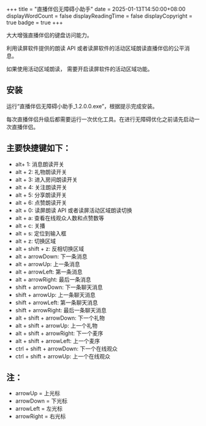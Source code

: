 +++
title = "直播伴侣无障碍小助手"
date = 2025-01-13T14:50:00+08:00
displayWordCount = false
displayReadingTime = false
displayCopyright = true
badge = true
+++


大大增强直播伴侣的键盘访问能力。

利用读屏软件提供的朗读 API 或者读屏软件的活动区域朗读直播伴侣的公平消息。

如果使用活动区域朗读， 需要开启读屏软件的活动区域功能。

## 安装

运行“直播伴侣无障碍小助手_1.2.0.0.exe”，根据提示完成安装。

每次直播伴侣升级后都需要运行一次优化工具。在进行无障碍优化之前请先启动一次直播伴侣。

## 主要快捷键如下：

* alt+ 1: 消息朗读开关
* alt + 2: 礼物朗读开关
* alt + 3: 进入房间朗读开关
* alt + 4: 关注朗读开关
* alt + 5: 分享朗读开关
* alt + 6: 点赞朗读开关
* alt + 0: 读屏朗读 API 或者读屏活动区域朗读切换
* alt + a: 查看在线观众人数和点赞数等
* alt + c: 关播
* alt + s: 定位到输入框
* alt + z: 切换区域
* alt + shift + z: 反相切换区域
* alt + arrowDown: 下一条消息
* alt + arrowUp: 上一条消息
* alt + arrowLeft: 第一条消息
* alt + arrowRight: 最后一条消息
* shift + arrowDown: 下一条聊天消息
* shift + arrowUp: 上一条聊天消息
* shift + arrowLeft: 第一条聊天消息
* shift + arrowRight: 最后一条聊天消息
* alt + shift + arrowDown: 下一个礼物
* alt + shift + arrowUp: 上一个礼物
* alt + shift + arrowRight: 下一个麦序
* alt + shift + arrowLeft: 上一个麦序
* ctrl + shift + arrowDown: 下一个在线观众
* ctrl + shift + arrowUp: 上一个在线观众

## 注：

* arrowUp = 上光标
* arrowDown = 下光标
* arrowLeft = 左光标
* arrowRight = 右光标
